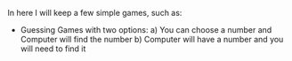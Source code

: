 In here I will keep a few simple games, such as:

- Guessing Games with two options:
a) You can choose a number and Computer will find the number
b) Computer will have a number and you will need to find it
